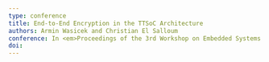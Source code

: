 ```yaml
---
type: conference
title: End-to-End Encryption in the TTSoC Architecture
authors: Armin Wasicek and Christian El Salloum
conference: In <em>Proceedings of the 3rd Workshop on Embedded Systems Security (ESWEEK)</em>,  2008.
doi:
---
```

